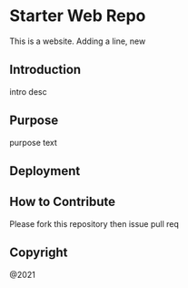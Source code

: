 # Starter Web Repo

This is a website. Adding a line, new
## Introduction

intro desc

## Purpose

purpose text
## Deployment

## How to Contribute

Please fork this repository then issue pull req

## Copyright

@2021